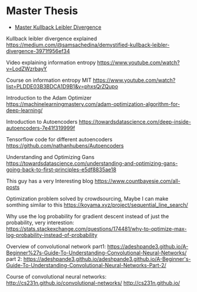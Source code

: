 # Master Thesis

* [Master Kullback Leibler Divergence](https://www.countbayesie.com/blog/2017/5/9/kullback-leibler-divergence-explained)


Kullback leibler divergence explained
https://medium.com/@samsachedina/demystified-kullback-leibler-divergence-3971f956ef34


Video explaining information entropy
https://www.youtube.com/watch?v=LodZWzrbayY


Course on information entropy MIT
https://www.youtube.com/watch?list=PLDDE03B3BDCA1D9B1&v=phxsQrZQupo


Introduction to the Adam Optimizer
https://machinelearningmastery.com/adam-optimization-algorithm-for-deep-learning/


Introduction to Autoencoders
https://towardsdatascience.com/deep-inside-autoencoders-7e41f319999f


Tensorflow code for different autoencoders
https://github.com/nathanhubens/Autoencoders


Understanding and Optimizing Gans
https://towardsdatascience.com/understanding-and-optimizing-gans-going-back-to-first-principles-e5df8835ae18


This guy has a very Interesting blog
https://www.countbayesie.com/all-posts

Optimization problem solved by crowdsourcing, Maybe I can make somthing similar to this
https://koyama.xyz/project/sequential_line_search/

Why use the log probability for gradient descent instead of just the probability, very interestion:
https://stats.stackexchange.com/questions/174481/why-to-optimize-max-log-probability-instead-of-probability

Overview of convolutional network part1:
https://adeshpande3.github.io/A-Beginner%27s-Guide-To-Understanding-Convolutional-Neural-Networks/
part 2:
https://adeshpande3.github.io/adeshpande3.github.io/A-Beginner's-Guide-To-Understanding-Convolutional-Neural-Networks-Part-2/

Course of convolutional neural networks:
http://cs231n.github.io/convolutional-networks/
http://cs231n.github.io/

